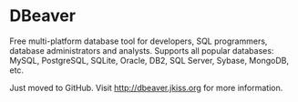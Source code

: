 # DBeaver
Free multi-platform database tool for developers, SQL programmers, database administrators and analysts. 
Supports all popular databases: MySQL, PostgreSQL, SQLite, Oracle, DB2, SQL Server, Sybase, MongoDB, etc.

Just moved to GitHub.
Visit http://dbeaver.jkiss.org for more information.
